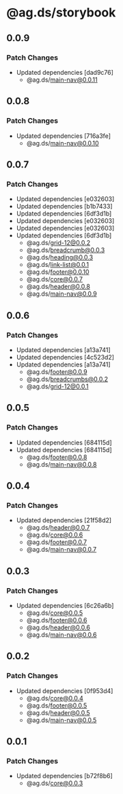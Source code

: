 # @ag.ds/storybook

## 0.0.9

### Patch Changes

- Updated dependencies [dad9c76]
  - @ag.ds/main-nav@0.0.11

## 0.0.8

### Patch Changes

- Updated dependencies [716a3fe]
  - @ag.ds/main-nav@0.0.10

## 0.0.7

### Patch Changes

- Updated dependencies [e032603]
- Updated dependencies [b1b7433]
- Updated dependencies [6df3d1b]
- Updated dependencies [e032603]
- Updated dependencies [e032603]
- Updated dependencies [6df3d1b]
  - @ag.ds/grid-12@0.0.2
  - @ag.ds/breadcrumb@0.0.3
  - @ag.ds/heading@0.0.3
  - @ag.ds/link-list@0.0.1
  - @ag.ds/footer@0.0.10
  - @ag.ds/core@0.0.7
  - @ag.ds/header@0.0.8
  - @ag.ds/main-nav@0.0.9

## 0.0.6

### Patch Changes

- Updated dependencies [a13a741]
- Updated dependencies [4c523d2]
- Updated dependencies [a13a741]
  - @ag.ds/footer@0.0.9
  - @ag.ds/breadcrumbs@0.0.2
  - @ag.ds/grid-12@0.0.1

## 0.0.5

### Patch Changes

- Updated dependencies [684115d]
- Updated dependencies [684115d]
  - @ag.ds/footer@0.0.8
  - @ag.ds/main-nav@0.0.8

## 0.0.4

### Patch Changes

- Updated dependencies [21f58d2]
  - @ag.ds/header@0.0.7
  - @ag.ds/core@0.0.6
  - @ag.ds/footer@0.0.7
  - @ag.ds/main-nav@0.0.7

## 0.0.3

### Patch Changes

- Updated dependencies [6c26a6b]
  - @ag.ds/core@0.0.5
  - @ag.ds/footer@0.0.6
  - @ag.ds/header@0.0.6
  - @ag.ds/main-nav@0.0.6

## 0.0.2

### Patch Changes

- Updated dependencies [0f953d4]
  - @ag.ds/core@0.0.4
  - @ag.ds/footer@0.0.5
  - @ag.ds/header@0.0.5
  - @ag.ds/main-nav@0.0.5

## 0.0.1

### Patch Changes

- Updated dependencies [b72f8b6]
  - @ag.ds/core@0.0.3
